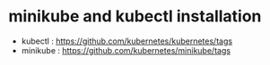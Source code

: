# minikube and kubectl installation

- kubectl : https://github.com/kubernetes/kubernetes/tags
- minikube : https://github.com/kubernetes/minikube/tags
